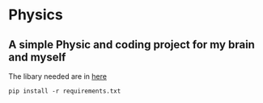 # Physics
<h2>A simple Physic and coding project for my brain and myself</h2>

The libary needed are in <a href="requirements.txt">here</a>
```
pip install -r requirements.txt
```
